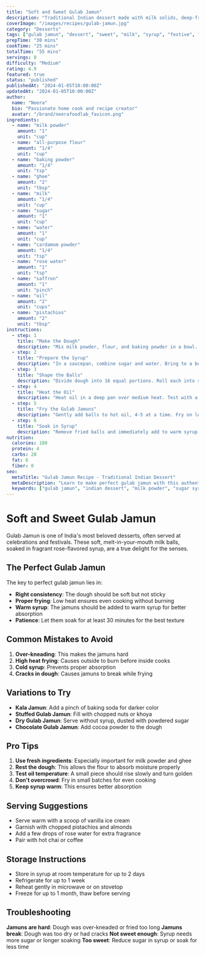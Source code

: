 ```yaml
---
title: "Soft and Sweet Gulab Jamun"
description: "Traditional Indian dessert made with milk solids, deep-fried to golden perfection, and soaked in rose-flavored sugar syrup. A perfect ending to any meal."
coverImage: "/images/recipes/gulab-jamun.jpg"
category: "Desserts"
tags: ["gulab jamun", "dessert", "sweet", "milk", "syrup", "festive", "indian"]
prepTime: "30 mins"
cookTime: "25 mins"
totalTime: "55 mins"
servings: 8
difficulty: "Medium"
rating: 4.9
featured: true
status: "published"
publishedAt: "2024-01-05T10:00:00Z"
updatedAt: "2024-01-05T10:00:00Z"
author:
  name: "Neera"
  bio: "Passionate home cook and recipe creator"
  avatar: "/brand/neerafoodlab_favicon.png"
ingredients:
  - name: "milk powder"
    amount: "1"
    unit: "cup"
  - name: "all-purpose flour"
    amount: "1/4"
    unit: "cup"
  - name: "baking powder"
    amount: "1/4"
    unit: "tsp"
  - name: "ghee"
    amount: "2"
    unit: "tbsp"
  - name: "milk"
    amount: "1/4"
    unit: "cup"
  - name: "sugar"
    amount: "1"
    unit: "cup"
  - name: "water"
    amount: "1"
    unit: "cup"
  - name: "cardamom powder"
    amount: "1/4"
    unit: "tsp"
  - name: "rose water"
    amount: "1"
    unit: "tsp"
  - name: "saffron"
    amount: "1"
    unit: "pinch"
  - name: "oil"
    amount: "2"
    unit: "cups"
  - name: "pistachios"
    amount: "2"
    unit: "tbsp"
instructions:
  - step: 1
    title: "Make the Dough"
    description: "Mix milk powder, flour, and baking powder in a bowl. Add ghee and mix until crumbly. Gradually add milk to form a soft, smooth dough. Cover and rest for 10 minutes."
  - step: 2
    title: "Prepare the Syrup"
    description: "In a saucepan, combine sugar and water. Bring to a boil, then simmer for 10 minutes until slightly thick. Add cardamom powder, rose water, and saffron. Keep warm."
  - step: 3
    title: "Shape the Balls"
    description: "Divide dough into 16 equal portions. Roll each into smooth balls without cracks. Keep covered with a damp cloth to prevent drying."
  - step: 4
    title: "Heat the Oil"
    description: "Heat oil in a deep pan over medium heat. Test with a small piece of dough - it should rise slowly without browning too quickly."
  - step: 5
    title: "Fry the Gulab Jamuns"
    description: "Gently add balls to hot oil, 4-5 at a time. Fry on low-medium heat, stirring gently, until golden brown and cooked through (8-10 minutes)."
  - step: 6
    title: "Soak in Syrup"
    description: "Remove fried balls and immediately add to warm syrup. Let soak for at least 30 minutes, turning occasionally. Serve warm or at room temperature."
nutrition:
  calories: 180
  protein: 4
  carbs: 28
  fat: 6
  fiber: 0
seo:
  metaTitle: "Gulab Jamun Recipe - Traditional Indian Dessert"
  metaDescription: "Learn to make perfect gulab jamun with this authentic recipe. Soft, sweet milk balls soaked in rose-flavored syrup - a classic Indian dessert."
  keywords: ["gulab jamun", "indian dessert", "milk powder", "sugar syrup", "rose water", "festive sweets"]
---
```


# Soft and Sweet Gulab Jamun

Gulab Jamun is one of India's most beloved desserts, often served at celebrations and festivals. These soft, melt-in-your-mouth milk balls, soaked in fragrant rose-flavored syrup, are a true delight for the senses.

## The Perfect Gulab Jamun

The key to perfect gulab jamun lies in:

- **Right consistency**: The dough should be soft but not sticky
- **Proper frying**: Low heat ensures even cooking without burning
- **Warm syrup**: The jamuns should be added to warm syrup for better absorption
- **Patience**: Let them soak for at least 30 minutes for the best texture

## Common Mistakes to Avoid

1. **Over-kneading**: This makes the jamuns hard
2. **High heat frying**: Causes outside to burn before inside cooks
3. **Cold syrup**: Prevents proper absorption
4. **Cracks in dough**: Causes jamuns to break while frying

## Variations to Try

- **Kala Jamun**: Add a pinch of baking soda for darker color
- **Stuffed Gulab Jamun**: Fill with chopped nuts or khoya
- **Dry Gulab Jamun**: Serve without syrup, dusted with powdered sugar
- **Chocolate Gulab Jamun**: Add cocoa powder to the dough

## Pro Tips

1. **Use fresh ingredients**: Especially important for milk powder and ghee
2. **Rest the dough**: This allows the flour to absorb moisture properly
3. **Test oil temperature**: A small piece should rise slowly and turn golden
4. **Don't overcrowd**: Fry in small batches for even cooking
5. **Keep syrup warm**: This ensures better absorption

## Serving Suggestions

- Serve warm with a scoop of vanilla ice cream
- Garnish with chopped pistachios and almonds
- Add a few drops of rose water for extra fragrance
- Pair with hot chai or coffee

## Storage Instructions

- Store in syrup at room temperature for up to 2 days
- Refrigerate for up to 1 week
- Reheat gently in microwave or on stovetop
- Freeze for up to 1 month, thaw before serving

## Troubleshooting

**Jamuns are hard**: Dough was over-kneaded or fried too long
**Jamuns break**: Dough was too dry or had cracks
**Not sweet enough**: Syrup needs more sugar or longer soaking
**Too sweet**: Reduce sugar in syrup or soak for less time

